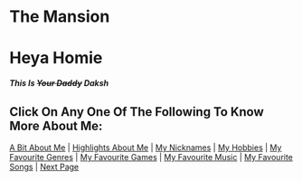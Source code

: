 # The Mansion

# Heya Homie 
***This Is ~~Your Daddy~~ Daksh*** 

## Click On Any One Of The Following To Know More About Me:

[A Bit About Me](/abt.md) | [Highlights About Me](/highlights.md) | [My Nicknames](/nicks.md) | [My Hobbies](/hobbie.md) | [My Favourite Genres](/genres.md) | [My Favourite Games](/games.md) | [My Favourite Music](/music.md) | [My Favourite Songs](/songs.md) | [Next Page](/abt.md)

<link rel="stylesheet" href="dark-mode.css" media="(prefers-color-scheme: dark)">
